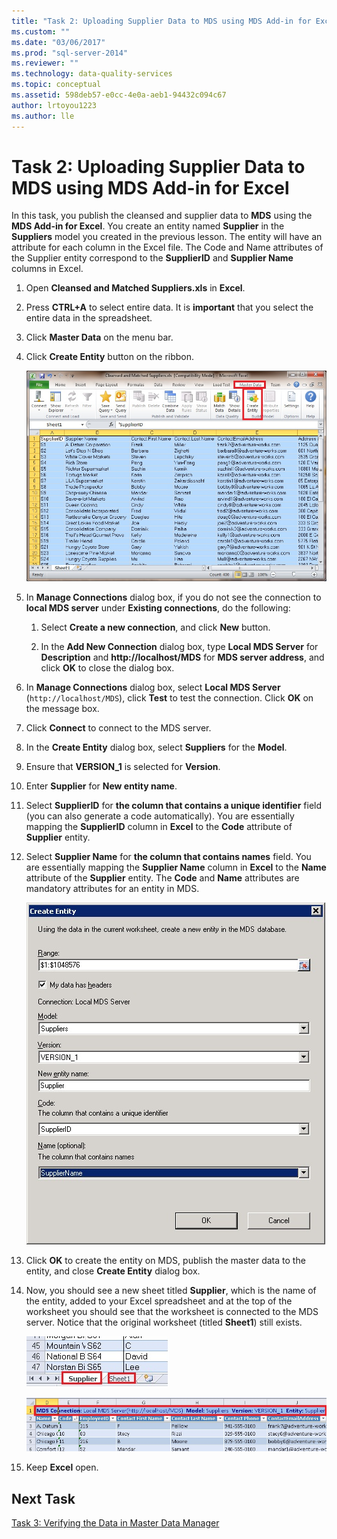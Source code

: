 ```yaml
---
title: "Task 2: Uploading Supplier Data to MDS using MDS Add-in for Excel | Microsoft Docs"
ms.custom: ""
ms.date: "03/06/2017"
ms.prod: "sql-server-2014"
ms.reviewer: ""
ms.technology: data-quality-services
ms.topic: conceptual
ms.assetid: 598deb57-e0cc-4e0a-aeb1-94432c094c67
author: lrtoyou1223
ms.author: lle
---
```

# Task 2: Uploading Supplier Data to MDS using MDS Add-in for Excel
  In this task, you publish the cleansed and supplier data to **MDS** using the **MDS Add-in for Excel**. You create an entity named **Supplier** in the **Suppliers** model you created in the previous lesson. The entity will have an attribute for each column in the Excel file. The Code and Name attributes of the Supplier entity correspond to the **SupplierID** and **Supplier Name** columns in Excel.  
  
1.  Open **Cleansed and Matched Suppliers.xls** in **Excel**.  
  
2.  Press **CTRL+A** to select entire data. It is **important** that you select the entire data in the spreadsheet.  
  
3.  Click **Master Data** on the menu bar.  
  
4.  Click **Create Entity** button on the ribbon.  
  
     ![Excel - Master Data Tab - Create Entity Button](../../2014/tutorials/media/et-ulingsdtomdsusingmdsaddinforexcel-01.jpg "Excel - Master Data Tab - Create Entity Button")  
  
5.  In **Manage Connections** dialog box, if you do not see the connection to **local MDS server** under **Existing connections**, do the following:  
  
    1.  Select **Create a new connection**, and click **New** button.  
  
    2.  In the **Add New Connection** dialog box, type **Local MDS Server** for **Description** and **http:\//localhost/MDS** for **MDS server address**, and click **OK** to close the dialog box.  
  
6.  In **Manage Connections** dialog box, select **Local MDS Server** (`http://localhost/MDS`), click **Test** to test the connection. Click **OK** on the message box.  
  
7.  Click **Connect** to connect to the MDS server.  
  
8.  In the **Create Entity** dialog box, select **Suppliers** for the **Model**.  
  
9. Ensure that **VERSION_1** is selected for **Version**.  
  
10. Enter **Supplier** for **New entity name**.  
  
11. Select **SupplierID** for **the column that contains a unique identifier** field (you can also generate a code automatically). You are essentially mapping the **SupplierID** column in **Excel** to the **Code** attribute of **Supplier** entity.  
  
12. Select **Supplier Name** for **the column that contains names** field. You are essentially mapping the **Supplier Name** column in **Excel** to the **Name** attribute of the **Supplier** entity. The **Code** and **Name** attributes are mandatory attributes for an entity in MDS.  
  
     ![Create Entity Dialog Box](../../2014/tutorials/media/et-ulingsdtomdsusingmdsaddinforexcel-02.jpg "Create Entity Dialog Box")  
  
13. Click **OK** to create the entity on MDS, publish the master data to the entity, and close **Create Entity** dialog box.  
  
14. Now, you should see a new sheet titled **Supplier**, which is the name of the entity, added to your Excel spreadsheet and at the top of the worksheet you should see that the worksheet is connected to the MDS server. Notice that the original worksheet (titled **Sheet1**) still exists.  
  
     ![Excel - Supplier and Sheet1 Tabs](../../2014/tutorials/media/et-ulingsdtomdsusingmdsaddinforexcel-03.jpg "Excel - Supplier and Sheet1 Tabs")  
  
     ![Excel - Showing MDS Connection Details](../../2014/tutorials/media/et-ulingsdtomdsusingmdsaddinforexcel-04.jpg "Excel - Showing MDS Connection Details")  
  
15. Keep **Excel** open.  
  
## Next Task  
 [Task 3: Verifying the Data in Master Data Manager](../../2014/tutorials/task-3-verifying-the-data-in-master-data-manager.md)  
  
  
